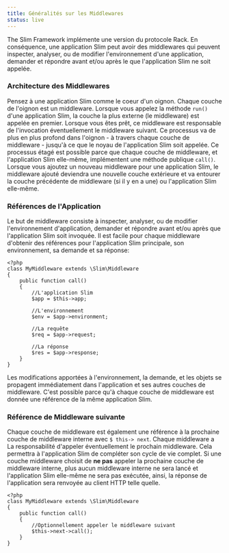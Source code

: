 ```yaml
---
title: Généralités sur les Middlewares
status: live
---
```


The Slim Framework implémente une version du protocole Rack. En conséquence, une application Slim peut avoir  des middlewares qui peuvent inspecter, analyser, ou de modifier l'environnement d'une application, demander et répondre avant et/ou après le que l'application Slim ne soit appelée.

### Architecture des Middlewares 

Pensez à une application Slim comme le coeur d'un oignon. Chaque couche de l'oignon est un middleware. Lorsque vous appelez la méthode `run()` d'une application Slim, la couche la plus externe (le middleware) est appelée en premier. Lorsque vous êtes prêt, ce middleware est responsable de l'invocation éventuellement le middleware suivant. Ce processus va de plus en plus profond dans l'oignon - à travers chaque couche de middleware - jusqu'à ce que le noyau de l'application Slim soit appelée. Ce processus étagé est possible parce que chaque couche de middleware, et l'application Slim elle-même, implémentent une méthode publique `call()`.
Lorsque vous ajoutez un nouveau middleware pour une application Slim, le middleware ajouté deviendra une nouvelle couche extérieure et va entourer la couche précédente de middleware (si il y en a une) ou l'application Slim elle-même.

### Références de l'Application 

Le but de middleware consiste à inspecter, analyser, ou de modifier l'environnement d'application, demander et répondre avant et/ou après que l'application Slim soit invoquée. Il est facile pour chaque middleware d'obtenir des références pour l'application Slim  principale, son environnement, sa demande et sa réponse:

    <?php
    class MyMiddleware extends \Slim\Middleware
    {
        public function call()
        {
            //L'application Slim
            $app = $this->app;

            //L'environnement
            $env = $app->environment;

            //La requête
            $req = $app->request;

            //La réponse
            $res = $app->response;
        }
    }

Les modifications apportées à l'environnement, la demande, et les objets se propagent immédiatement dans l'application et ses autres couches de middleware. C'est possible parce qu'à chaque couche de middleware est donnée une référence de la même application Slim.

### Référence de Middleware suivante 

Chaque couche de middleware est également une référence à la prochaine couche de middleware interne avec `$ this-> next`. Chaque middleware a La responsabilité d'appeler éventuellement le prochain middleware. Cela permettra à l'application Slim de compléter son cycle de vie complet. Si une couche middleware choisit de **ne pas** appeler la prochaine couche de middleware interne, plus aucun middleware interne ne sera lancé et l'application Slim elle-même ne sera pas exécutée, ainsi, la réponse de l'application sera renvoyée au client HTTP telle quelle.

    <?php
    class MyMiddleware extends \Slim\Middleware
    {
        public function call()
        {
            //Optionnellement appeler le middleware suivant
            $this->next->call();
        }
    }
